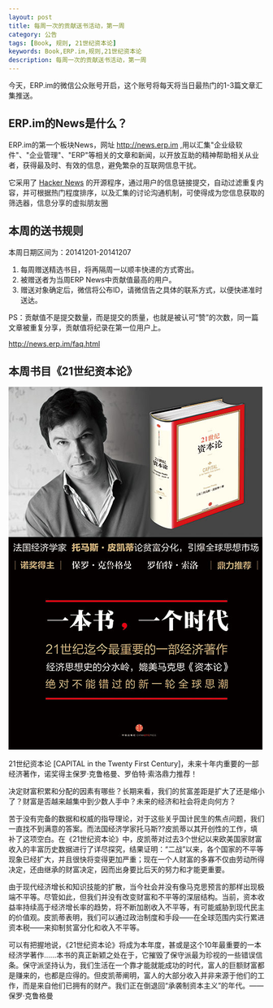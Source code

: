 ```yaml
---
layout: post
title: 每周一次的贡献送书活动，第一周
category: 公告
tags: [Book, 规则, 21世纪资本论]
keywords: Book,ERP.im,规则,21世纪资本论
description: 每周一次的贡献送书活动，第一周
---
```


今天，ERP.im的微信公众账号开启，这个账号将每天将当日最热门的1-3篇文章汇集推送。

## ERP.im的News是什么？

ERP.im的第一个板块News，网址 <http://news.erp.im> ,用以汇集"企业级软件"、"企业管理"、"ERP"等相关的文章和新闻，以开放互助的精神帮助相关从业者，获得最及时、有效的信息，避免繁杂的互联网信息干扰。

它采用了 [Hacker News](https://news.ycombinator.com/) 的开源程序，通过用户的信息链接提交，自动过滤重复内容，并可根据热门程度排序，以及汇集的讨论沟通机制，可使得成为您信息获取的筛选器，信息分享的虚拟朋友圈

## 本周的送书规则

本周日期区间为：20141201-20141207

1. 每周赠送精选书目，将再隔周一以顺丰快递的方式寄出。
2. 被赠送者为当周ERP News中贡献值最高的用户。
3. 赠送对象确定后，微信将公布ID，请微信告之具体的联系方式，以便快递准时送达。

PS：贡献值不是提交数量，而是提交的质量，也就是被认可“赞”的次数，同一篇文章被重复分享，贡献值将纪录在第一位用户上。

<http://news.erp.im/faq.html>

## 本周书目《21世纪资本论》

![21世纪资本论](/public/blog/CAPITAL-in-the-Twenty-First-Century.jpg)

21世纪资本论 [CAPITAL in the Twenty First Century]，未来十年内重要的一部经济著作，诺奖得主保罗·克鲁格曼、罗伯特·索洛鼎力推荐！

决定财富积累和分配的因素有哪些？长期来看，我们的贫富差距是扩大了还是缩小了？财富是否越来越集中到少数人手中？未来的经济和社会将走向何方？

苦于没有完备的数据和权威的指导理论，对于这些关乎国计民生的焦点问题，我们一直找不到满意的答案。而法国经济学家托马斯??皮凯蒂以其开创性的工作，填补了这项空白。在《21世纪资本论》中，皮凯蒂对过去3个世纪以来欧美国家财富收入的丰富历史数据进行了详尽探究，结果证明：“二战”以来，各个国家的不平等现象已经扩大，并且很快将变得更加严重；现在一个人财富的多寡不仅由劳动所得决定，还由继承的财富决定，因而出身要比后天的努力和才能更重要。

由于现代经济增长和知识技能的扩散，当今社会并没有像马克思预言的那样出现极端不平等。尽管如此，但我们并没有改变财富和不平等的深层结构。当前，资本收益率持续高于经济增长率的趋势，将不断加剧收入不平等，有可能威胁到现代民主的价值观。皮凯蒂表明，我们可以通过政治制度和手段——在全球范围内实行累进资本税——来抑制贫富分化和收入不平等。

可以有把握地说，《21世纪资本论》将成为本年度，甚或是这个10年最重要的一本经济学著作……本书的真正新颖之处在于，它摧毁了保守派最为珍视的一些错误信条。保守派坚持认为，我们生活在一个靠才能就能成功的时代，富人的巨额财富都是赚来的，也都是应得的。但皮凯蒂阐明，富人的大部分收入并非来源于他们的工作，而是来自他们已拥有的财产。我们正在倒退回“承袭制资本主义”的年代。——保罗·克鲁格曼

